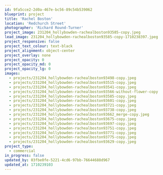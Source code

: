 ```yaml
---
id: 9fa5cce2-2d0a-467e-bc56-89c54b539062
blueprint: project
title: 'Rachel Boston'
location: 'Redchurch Street'
photographer: 'Richard Round-Turner'
project_image: 231204_hollybowden-rachealboston93585-copy.jpeg
lead_image: 231204_hollybowden-rachealboston93585-copy-1710238397.jpeg
project_responsive: false
project_text_colour: text-black
project_alignment: object-center
project_overlay: none
project_opacity: 0
project_opacity_md: 0
project_opacity_lg: 0
images:
  - projects/231204_hollybowden-rachealboston93498-copy.jpeg
  - projects/231204_hollybowden-rachealboston93515-copy.jpeg
  - projects/231204_hollybowden-rachealboston93541-copy.jpeg
  - projects/231204_hollybowden-rachealboston93566-without-flower-copy.jpeg
  - projects/231204_hollybowden-rachealboston93585-copy.jpeg
  - projects/231204_hollybowden-rachealboston93601-copy.jpeg
  - projects/231204_hollybowden-rachealboston93721-copy.jpeg
  - projects/231204_hollybowden-rachealboston93738-copy.jpeg
  - projects/231204_hollybowden-rachealboston93662_merge-copy.jpeg
  - projects/231204_hollybowden-rachealboston93675-copy.jpeg
  - projects/231204_hollybowden-rachealboston93697-copy.jpeg
  - projects/231204_hollybowden-rachealboston93751-copy.jpeg
  - projects/231204_hollybowden-rachealboston93771-copy.jpeg
  - projects/231204_hollybowden-rachealboston93775-copy.jpeg
  - projects/231204_hollybowden-rachealboston93629-copy.jpeg
project_type:
  - commercial
in_progress: false
updated_by: 03fbe0fe-5221-4cd6-97bb-76644688d967
updated_at: 1710239103
---
```

